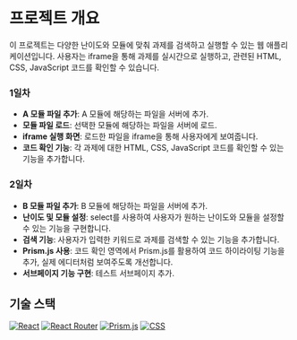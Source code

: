 # 프로젝트 개요

이 프로젝트는 다양한 난이도와 모듈에 맞춰 과제를 검색하고 실행할 수 있는 웹 애플리케이션입니다. 사용자는 iframe을 통해 과제를 실시간으로 실행하고, 관련된 HTML, CSS, JavaScript 코드를 확인할 수 있습니다.

### 1일차
- **A 모듈 파일 추가**: A 모듈에 해당하는 파일을 서버에 추가.
- **모듈 파일 로드**: 선택한 모듈에 해당하는 파일을 서버에 로드.
- **iframe 실행 화면**: 로드한 파일을 iframe을 통해 사용자에게 보여줍니다.
- **코드 확인 기능**: 각 과제에 대한 HTML, CSS, JavaScript 코드를 확인할 수 있는 기능을 추가합니다.

### 2일차
- **B 모듈 파일 추가**: B 모듈에 해당하는 파일을 서버에 추가.
- **난이도 및 모듈 설정**: select를 사용하여 사용자가 원하는 난이도와 모듈을 설정할 수 있는 기능을 구현합니다.
- **검색 기능**: 사용자가 입력한 키워드로 과제를 검색할 수 있는 기능을 추가합니다.
- **Prism.js 사용**: 코드 확인 영역에서 Prism.js를 활용하여 코드 하이라이팅 기능을 추가, 실제 에디터처럼 보여주도록 개선합니다.
- **서브페이지 기능 구현**: 테스트 서브페이지 추가.

## 기술 스택
[![React](https://img.shields.io/badge/React-61DAFB?style=for-the-badge&logo=react&logoColor=black)](https://reactjs.org/)
[![React Router](https://img.shields.io/badge/React_Router-CA4245?style=for-the-badge&logo=reactrouter&logoColor=white)](https://reactrouter.com/)
[![Prism.js](https://img.shields.io/badge/Prism.js-2E3A44?style=for-the-badge&logo=prism&logoColor=white)](https://prismjs.com/)
[![CSS](https://img.shields.io/badge/CSS-1572B6?style=for-the-badge&logo=css3&logoColor=white)](https://www.w3schools.com/css/)